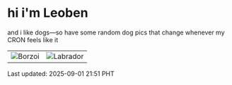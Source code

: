 # hi i'm Leoben

and i like dogs—so have some random dog pics that change whenever my CRON feels like it

|  |  |
|--------|----------|
| ![Borzoi](https://random-dog-vercel.vercel.app/api/random-borzoi?v=1756734698) | ![Labrador](https://random-dog-vercel.vercel.app/api/random-labrador?v=1756734698) |

Last updated: 2025-09-01 21:51 PHT
